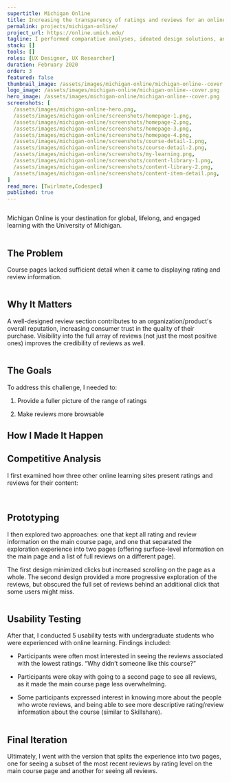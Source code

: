 ```yaml
---
supertitle: Michigan Online
title: Increasing the transparency of ratings and reviews for an online course catalog
permalink: projects/michigan-online/
project_url: https://online.umich.edu/
tagline: I performed comparative analyses, ideated design solutions, and conducted usability tests to increase user satisfaction with online course ratings and reviews.
stack: []
tools: []
roles: [UX Designer, UX Researcher]
duration: February 2020
order: 3
featured: false
thumbnail_image: /assets/images/michigan-online/michigan-online--cover.png
logo_image: /assets/images/michigan-online/michigan-online--cover.png
hero_image: /assets/images/michigan-online/michigan-online--cover.png
screenshots: [
  /assets/images/michigan-online-hero.png,
  /assets/images/michigan-online/screenshots/homepage-1.png,
  /assets/images/michigan-online/screenshots/homepage-2.png,
  /assets/images/michigan-online/screenshots/homepage-3.png,
  /assets/images/michigan-online/screenshots/homepage-4.png,
  /assets/images/michigan-online/screenshots/course-detail-1.png,
  /assets/images/michigan-online/screenshots/course-detail-2.png,
  /assets/images/michigan-online/screenshots/my-learning.png,
  /assets/images/michigan-online/screenshots/content-library-1.png,
  /assets/images/michigan-online/screenshots/content-library-2.png,
  /assets/images/michigan-online/screenshots/content-item-detail.png,
]
read_more: [Twirlmate,Codespec]
published: true
---
```


<div class="nhm-wrapper responsive-margin-bottom">
  <img class="d-block w-100" src="/assets/images/michigan-online/michigan-online--before-and-after.png" alt="">
</div>

<div class="nhm-wrapper responsive-margin-bottom">
  <p class="align--center p--lg mw-680 mx-auto">
    Michigan Online is your destination for global, lifelong, and engaged learning with the University of Michigan.
  </p>
</div>

<div class="nhm-card--horizontal image-last--mobile responsive-margin-bottom">
  <div class="nhm-card__image-wrapper">
    <img src="/assets/images/michigan-online/michigan-online--problem.png" class="nhm-card__image" alt="" />
  </div>
  <div>
    <h2>The Problem</h2>
    <p class="p--lg">
      Course pages lacked sufficient detail when it came to displaying rating and review information.
    </p>
  </div>
</div>

<div class="nhm-card--horizontal image-last--mobile responsive-margin-bottom">
  <div class="nhm-card__image-wrapper">
    <img src="/assets/images/construction.svg" class="nhm-card__image mxh-300" alt="" />
  </div>
  <div>
    <h2>Why It Matters</h2>
    <p class="p--lg">
      A well-designed review section contributes to an organization/product's overall reputation, increasing consumer trust in the quality of their purchase. Visibility into the full array of reviews (not just the most positive ones) improves the credibility of reviews as well.
    </p>
  </div>
</div>

<div class="nhm-card--horizontal image-last--mobile responsive-margin-bottom">
  <div class="nhm-card__image-wrapper">
    <img src="/assets/images/michigan-online/michigan-online--after.gif" class="nhm-card__image" alt="" />
  </div>
  <div>
    <h2>The Goals</h2>
    <p class="p--lg">
      To address this challenge, I needed to:
    </p>
    <ol class="pl-2">
      <li class="p--lg">
        <p class="p--lg">
          Provide a fuller picture of the range of ratings
        </p>
      </li>
      <li class="p--lg">
        <p class="p--lg">
          Make reviews more browsable
        </p>
      </li>
    </ol>
  </div>
</div>

<h2 class="align--center responsive-margin-bottom">How I Made It Happen</h2>

<div class="responsive-margin-bottom">
  <h2>Competitive Analysis</h2>
  <p class="p--lg">
    I first examined how three other online learning sites present ratings and reviews for their content:
  </p> 
  <img src="/assets/images/michigan-online/michigan-online--coursera.png" class="d-block w-100 mb-3" alt="" />
  <img src="/assets/images/michigan-online/michigan-online--udemy.png" class="d-block w-100 mb-3" alt="" />
  <img src="/assets/images/michigan-online/michigan-online--skillshare.png" class="d-block w-100 mb-3" alt="" />
</div>

<div class="responsive-margin-bottom">
  <h2>Prototyping</h2>
  <p class="p--lg">
    I then explored two approaches: one that kept all rating and review information on the main course page, and one that separated the exploration experience into two pages (offering surface-level information on the main page and a list of full reviews on a different page).
  </p>
  <p class="p--lg">
    The first design minimized clicks but increased scrolling on the page as a whole. The second design provided a more progressive exploration of the reviews, but obscured the full set of reviews behind an additional click that some users might miss.
  </p>
</div>

<div class="nhm-card--horizontal image-last--mobile responsive-margin-bottom">
  <div class="nhm-card__image-wrapper">
    <img src="/assets/images/construction.svg" class="mxh-300 nhm-card__image" alt="" />
  </div>
  <div>
    <h2>Usability Testing</h2>
    <p class="p--lg">
      After that, I conducted 5 usability tests with undergraduate students who were experienced with online learning. Findings included:
    </p> 
    <ul>
      <li>
        <p class="p--lg">
          Participants were often most interested in seeing the reviews associated with the lowest ratings. “Why didn’t someone like this course?”
        </p>
      </li>
      <li>
        <p class="p--lg">
          Participants were okay with going to a second page to see all reviews, as it made the main course page less overwhelming.
        </p>
      </li>
      <li>
        <p class="p--lg">
          Some participants expressed interest in knowing more about the people who wrote reviews, and being able to see more descriptive rating/review information about the course (similar to Skillshare).
        </p>
      </li>
    </ul>
  </div>
</div>

<div class="nhm-card--horizontal image-last--mobile responsive-margin-bottom">
  <div class="nhm-card__image-wrapper">
    <img src="/assets/images/construction.svg" class="mxh-300 nhm-card__image" alt="" />
  </div>
  <div>
    <h2>Final Iteration</h2>
    <p class="p--lg">
      Ultimately, I went with the version that splits the experience into two pages, one for seeing a subset of the most recent reviews by rating level on the main course page and another for seeing all reviews.
    </p> 
  </div>
</div>